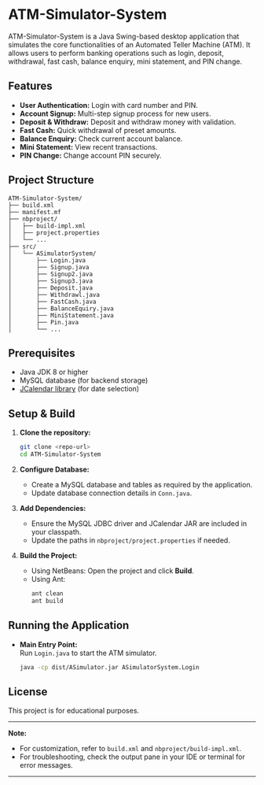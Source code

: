 # ATM-Simulator-System

ATM-Simulator-System is a Java Swing-based desktop application that simulates the core functionalities of an Automated Teller Machine (ATM). It allows users to perform banking operations such as login, deposit, withdrawal, fast cash, balance enquiry, mini statement, and PIN change.

## Features

- **User Authentication:** Login with card number and PIN.
- **Account Signup:** Multi-step signup process for new users.
- **Deposit & Withdraw:** Deposit and withdraw money with validation.
- **Fast Cash:** Quick withdrawal of preset amounts.
- **Balance Enquiry:** Check current account balance.
- **Mini Statement:** View recent transactions.
- **PIN Change:** Change account PIN securely.

## Project Structure

```
ATM-Simulator-System/
├── build.xml
├── manifest.mf
├── nbproject/
│   ├── build-impl.xml
│   ├── project.properties
│   └── ...
├── src/
│   └── ASimulatorSystem/
│       ├── Login.java
│       ├── Signup.java
│       ├── Signup2.java
│       ├── Signup3.java
│       ├── Deposit.java
│       ├── Withdrawl.java
│       ├── FastCash.java
│       ├── BalanceEquiry.java
│       ├── MiniStatement.java
│       ├── Pin.java
│       └── ...
```

## Prerequisites

- Java JDK 8 or higher
- MySQL database (for backend storage)
- [JCalendar library](https://toedter.com/jcalendar/) (for date selection)

## Setup & Build

1. **Clone the repository:**
    ```sh
    git clone <repo-url>
    cd ATM-Simulator-System
    ```

2. **Configure Database:**
    - Create a MySQL database and tables as required by the application.
    - Update database connection details in `Conn.java`.

3. **Add Dependencies:**
    - Ensure the MySQL JDBC driver and JCalendar JAR are included in your classpath.
    - Update the paths in `nbproject/project.properties` if needed.

4. **Build the Project:**
    - Using NetBeans: Open the project and click **Build**.
    - Using Ant:
      ```sh
      ant clean
      ant build
      ```

## Running the Application

- **Main Entry Point:**  
  Run `Login.java` to start the ATM simulator.

    ```sh
    java -cp dist/ASimulator.jar ASimulatorSystem.Login
    ```


## License

This project is for educational purposes.

---

**Note:**  
- For customization, refer to `build.xml` and `nbproject/build-impl.xml`.
- For troubleshooting, check the output pane in your IDE or terminal for error messages.

---
